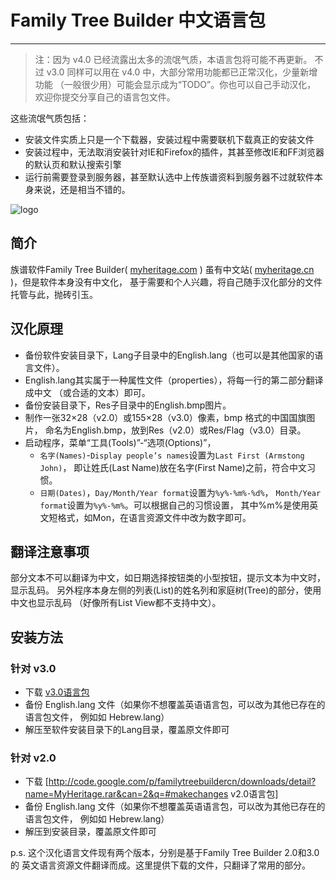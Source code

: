 
# Family Tree Builder 中文语言包

----

> 注：因为 v4.0 已经流露出太多的流氓气质，本语言包将可能不再更新。
> 不过 v3.0 同样可以用在 v4.0 中，大部分常用功能都已正常汉化，少量新增功能
> （一般很少用）可能会显示成为“TODO”。你也可以自己手动汉化，
> 欢迎你提交分享自己的语言包文件。

这些流氓气质包括：

* 安装文件实质上只是一个下载器，安装过程中需要联机下载真正的安装文件
* 安装过程中，无法取消安装针对IE和Firefox的插件，其甚至修改IE和FF浏览器的默认页和默认搜索引擎
* 运行前需要登录到服务器，甚至默认选中上传族谱资料到服务器不过就软件本身来说，还是相当不错的。

![logo](http://a.myheritageonline.com/FP/Assets/Images/Header/MyHeritageLogoBig.gif)

## 简介

族谱软件Family Tree Builder( [myheritage.com](http://www.myheritage.com) )
虽有中文站( [myheritage.cn](http://www.myheritage.cn) )，但是软件本身没有中文化，
基于需要和个人兴趣，将自己随手汉化部分的文件托管与此，抛砖引玉。

## 汉化原理

* 备份软件安装目录下，Lang子目录中的English.lang（也可以是其他国家的语言文件）。
* English.lang其实属于一种属性文件（properties），将每一行的第二部分翻译成中文
  （或合适的文本）即可。
* 备份安装目录下，Res子目录中的English.bmp图片。
* 制作一张32×28（v2.0）或155×28（v3.0）像素，bmp 格式的中国国旗图片，
  命名为English.bmp，放到Res（v2.0）或Res/Flag（v3.0）目录。
* 启动程序，菜单“工具(Tools)”-“选项(Options)”，
  * `名字(Names)`-`Display people’s names`设置为`Last First (Armstong John)`，
    即让姓氏(Last Name)放在名字(First Name)之前，符合中文习惯。
  * `日期(Dates)`，`Day/Month/Year format`设置为`%y%-%m%-%d%`，
    `Month/Year format`设置为`%y%-%m%`。可以根据自己的习惯设置，
    其中%m%是使用英文短格式，如Mon，在语言资源文件中改为数字即可。


## 翻译注意事项

部分文本不可以翻译为中文，如日期选择按钮类的小型按钮，提示文本为中文时，显示乱码。
另外程序本身左侧的列表(List)的姓名列和家庭树(Tree)的部分，使用中文也显示乱码
（好像所有List View都不支持中文）。


## 安装方法

### 针对 v3.0

* 下载 [v3.0语言包](http://code.google.com/p/familytreebuildercn/downloads/detail?name=Family.Tree.Builder.Lang.3.0.zip&can=2&q=#makechanges)
* 备份 English.lang 文件（如果你不想覆盖英语语言包，可以改为其他已存在的语言包文件，
  例如如 Hebrew.lang）
* 解压至软件安装目录下的Lang目录，覆盖原文件即可

### 针对 v2.0

* 下载 [http://code.google.com/p/familytreebuildercn/downloads/detail?name=MyHeritage.rar&can=2&q=#makechanges v2.0语言包]
* 备份 English.lang 文件（如果你不想覆盖英语语言包，可以改为其他已存在的语言包文件，
  例如如 Hebrew.lang）
* 解压到安装目录，覆盖原文件即可


p.s. 这个汉化语言文件现有两个版本，分别是基于Family Tree Builder 2.0和3.0的
英文语言资源文件翻译而成。这里提供下载的文件，只翻译了常用的部分。
